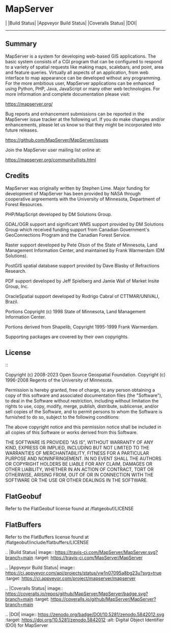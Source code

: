 MapServer
=========

| |Build Status| |Appveyor Build Status| |Coveralls Status| |DOI|

-------
Summary
-------
   
MapServer is a system for developing web-based GIS applications. 
The basic system consists of a CGI program that can be configured to 
respond to a variety of spatial requests like making maps, scalebars, 
and point, area and feature queries. Virtually all aspects of an 
application, from web interface to map appearance can be developed 
without any programming. For the more ambitious user, MapServer 
applications can be enhanced using Python, PHP, Java, JavaScript or 
many other web technologies. For more  information and complete 
documentation please visit:

  https://mapserver.org/

Bug reports and enhancement submissions can be reported in the MapServer 
issue tracker at the following url.   If you do make changes and/or enhancements, 
please let us know so that they might be incorporated into future releases.

  https://github.com/MapServer/MapServer/issues


Join the MapServer user mailing list online at:

  https://mapserver.org/community/lists.html

 

Credits
-------

MapServer was originally written by Stephen Lime. Major funding for development of 
MapServer has been provided by NASA through cooperative argreements with 
the University of Minnesota, Department of Forest Resources.

PHP/MapScript developed by DM Solutions Group.

GDAL/OGR support and significant WMS support provided by DM Solutions Group 
which received funding support from Canadian Government's GeoConnections 
Program and the Canadian Forest Service.

Raster support developed by Pete Olson of the State of Minnesota, Land 
Management Information Center, and maintained by Frank Warmerdam (DM 
Solutions).

PostGIS spatial database support provided by Dave Blasby of Refractions 
Research.

PDF support developed by Jeff Spielberg and Jamie Wall of Market Insite Group, 
Inc.

OracleSpatial support developed by Rodrigo Cabral of CTTMAR/UNIVALI, Brazil.

Portions Copyright (c) 1998 State of Minnesota, Land Management Information 
Center.

Portions derived from Shapelib, Copyright 1995-1999 Frank Warmerdam.

Supporting packages are covered by their own copyrights.

License
-------

::

  Copyright (c) 2008-2023 Open Source Geospatial Foundation.
  Copyright (c) 1996-2008 Regents of the University of Minnesota.

  Permission is hereby granted, free of charge, to any person obtaining a copy 
  of this software and associated documentation files (the "Software"), to deal 
  in the Software without restriction, including without limitation the rights 
  to use, copy, modify, merge, publish, distribute, sublicense, and/or sell 
  copies of the Software, and to permit persons to whom the Software is furnished
  to do so, subject to the following conditions:

  The above copyright notice and this permission notice shall be included in all 
  copies of this Software or works derived from this Software.

  THE SOFTWARE IS PROVIDED "AS IS", WITHOUT WARRANTY OF ANY KIND, EXPRESS OR 
  IMPLIED, INCLUDING BUT NOT LIMITED TO THE WARRANTIES OF MERCHANTABILITY, 
  FITNESS FOR A PARTICULAR PURPOSE AND NONINFRINGEMENT. IN NO EVENT SHALL THE 
  AUTHORS OR COPYRIGHT HOLDERS BE LIABLE FOR ANY CLAIM, DAMAGES OR OTHER 
  LIABILITY, WHETHER IN AN ACTION OF CONTRACT, TORT OR OTHERWISE, ARISING FROM, 
  OUT OF OR IN CONNECTION WITH THE SOFTWARE OR THE USE OR OTHER DEALINGS IN THE 
  SOFTWARE.
  
  FlatGeobuf
  ----------

  Refer to the FlatGeobuf license found at /flatgeobuf/LICENSE
  
  FlatBuffers
  -----------
  
  Refer to the FlatBuffers license found at /flatgeobuf/include/flatbuffers/LICENSE
  


.. |Build Status| image:: https://travis-ci.com/MapServer/MapServer.svg?branch=main
   :target: https://travis-ci.com/MapServer/MapServer

.. |Appveyor Build Status| image:: https://ci.appveyor.com/api/projects/status/vw1n07095a8bg23u?svg=true
   :target: https://ci.appveyor.com/project/mapserver/mapserver

.. |Coveralls Status| image:: https://coveralls.io/repos/github/MapServer/MapServer/badge.svg?branch=main
   :target: https://coveralls.io/github/MapServer/MapServer?branch=main

.. |DOI| image:: https://zenodo.org/badge/DOI/10.5281/zenodo.5842012.svg
   :target: https://doi.org/10.5281/zenodo.5842012
   :alt: Digital Object Identifier (DOI) for MapServer